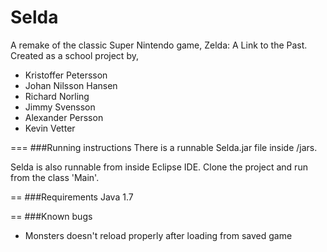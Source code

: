 Selda
==========
A remake of the classic Super Nintendo game, Zelda: A Link to the Past.
<br />Created as a school project by,

<ul>
<li>Kristoffer Petersson</li>
<li>Johan Nilsson Hansen</li>
<li>Richard Norling</li>
<li>Jimmy Svensson</li>
<li>Alexander Persson</li>
<li>Kevin Vetter</li>

</ul>
===
###Running instructions
There is a runnable Selda.jar file inside /jars.


Selda is also runnable from inside Eclipse IDE.
Clone the project and run from the class 'Main'.
<br />

==
###Requirements
Java 1.7
<br />

==
###Known bugs
<ul>
<li>Monsters doesn't reload properly after loading from saved game</li>
</ul>
